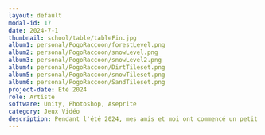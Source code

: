```yaml
---
layout: default
modal-id: 17
date: 2024-7-1
thumbnail: school/table/tableFin.jpg
album1: personal/PogoRaccoon/forestLevel.png
album2: personal/PogoRaccoon/snowLevel.png
album3: personal/PogoRaccoon/snowLevel2.png
album4: personal/PogoRaccoon/DirtTileset.png
album5: personal/PogoRaccoon/snowTileset.png
album6: personal/PogoRaccoon/SandTileset.png
project-date: Été 2024
role: Artiste
software: Unity, Photoshop, Aseprite
category: Jeux Vidéo
description: Pendant l'été 2024, mes amis et moi ont commencé un petit projet de jeu vidéo.  Ceci est un jeu de platforme dans lequel vous jouez le rôle d'un raton laveur sur un bâton sauteur et vous devez atteindre la fin du niveau, qui est une benne à ordure. Dans l'équipe. j'avais le rôle d'artiste.
---
```

